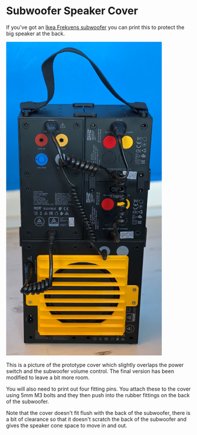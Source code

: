 # Subwoofer Speaker Cover
If you've got an [Ikea Frekvens subwoofer](https://www.ikea.com/gb/en/p/frekvens-speaker-with-subwoofer-black-00431127/) you can print this to protect the big speaker at the back. 


![prototype picture](FrekvensWooferCover.png "My prototype cover in position")


This is a picture of the prototype cover which slightly overlaps the power switch and the subwoofer volume control. The final version has been modified to leave a bit more room.

You will also need to print out four fitting pins. You attach these to the cover using 5mm M3 bolts and they then push into the rubber fittings on the back of the subwoofer.

Note that the cover doesn't fit flush with the back of the subwoofer, there is a bit of clearance so that it doesn't scratch the back of the subwoofer and gives the speaker cone space to move in and out. 
